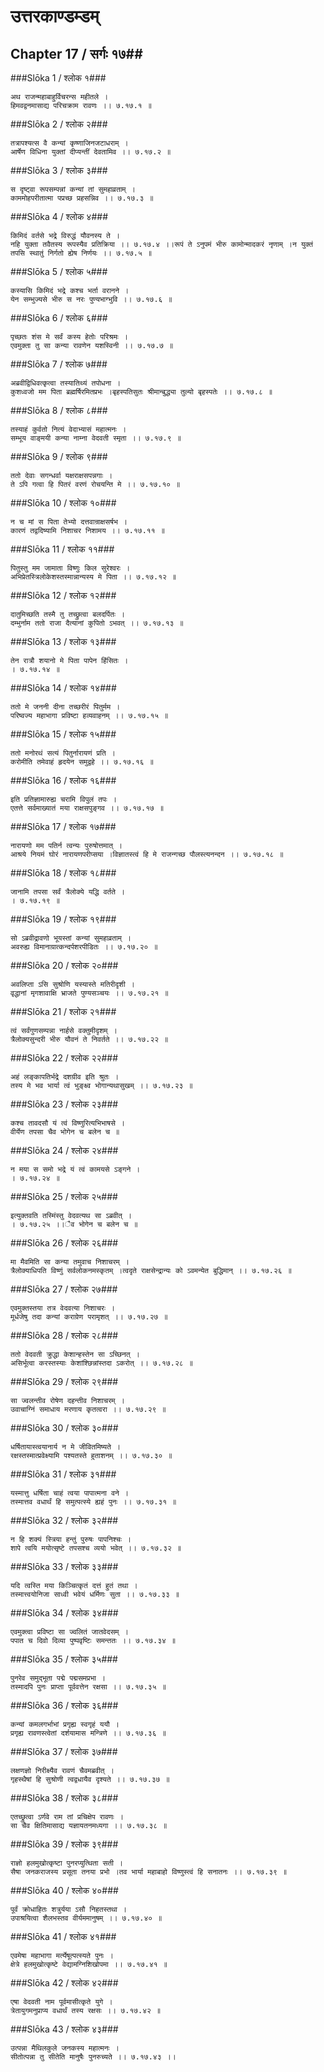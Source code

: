उत्तरकाण्डम्डम्
===============================


## Chapter 17  / सर्गः १७##


###Slōka 1 / श्लोक १###


    अथ राजन्महाबाहुर्विचरन्स महीतले ।
    हिमवद्वनमासाद्य परिचक्राम रावणः ।। ७.१७.१ ॥


###Slōka 2 / श्लोक २###


    तत्रापश्यत्स वै कन्यां कृष्णाजिनजटाधराम् ।
    आर्षेण विधिना युक्तां दीप्यन्तीं देवतामिव ।। ७.१७.२ ॥


###Slōka 3 / श्लोक ३###


    स दृष्ट्वा रूपसम्पन्नां कन्यां तां सुमहाव्रताम् ।
    काममोहपरीतात्मा पप्रच्छ प्रहसन्निव ।। ७.१७.३ ॥


###Slōka 4 / श्लोक ४###


    किमिदं वर्तसे भद्रे विरुद्धं यौवनस्य ते ।
    नहि युक्ता तवैतस्य रूपस्यैव प्रतिक्रिया ।। ७.१७.४ ।।रूपं ते ऽनुपमं भीरु कामोन्मादकरं नृणाम् ।न युक्तं तपसि स्थातुं निर्गतो ह्येष निर्णयः ।। ७.१७.५ ॥


###Slōka 5 / श्लोक ५###


    कस्यासि किमिदं भद्रे कश्च भर्ता वरानने ।
    येन सम्भुज्यसे भीरु स नरः पुण्यभाग्भुवि ।। ७.१७.६ ॥


###Slōka 6 / श्लोक ६###


    पृच्छतः शंस मे सर्वं कस्य हेतोः परिश्रमः ।
    एवमुक्ता तु सा कन्या रावणेन यशस्विनी ।। ७.१७.७ ॥


###Slōka 7 / श्लोक ७###


    अब्रवीद्विधिवत्कृत्वा तस्यातिथ्यं तपोधना ।
    कुशध्वजो मम पिता ब्रह्मर्षिरमितप्रभः ।बृहस्पतिसुतः श्रीमान्बुद्ध्या तुल्यो बृहस्पतेः ।। ७.१७.८ ॥


###Slōka 8 / श्लोक ८###


    तस्याहं कुर्वतो नित्यं वेदाभ्यासं महात्मनः ।
    सम्भूय वाङ्मयी कन्या नाम्ना वेदवती स्मृता ।। ७.१७.९ ॥


###Slōka 9 / श्लोक ९###


    ततो देवाः सगन्धर्वा यक्षराक्षसपन्नगाः ।
    ते ऽपि गत्वा हि पितरं वरणं रोचयन्ति मे ।। ७.१७.१० ॥


###Slōka 10 / श्लोक १०###


    न च मां स पिता तेभ्यो दत्तवान्राक्षसर्षभ ।
    कारणं तद्वदिष्यामि निशाचर निशामय ।। ७.१७.११ ॥


###Slōka 11 / श्लोक ११###


    पितुस्तु मम जामाता विष्णुः किल सुरेश्वरः ।
    अभिप्रेतस्त्रिलोकेशस्तस्मान्नान्यस्य मे पिता ।। ७.१७.१२ ॥


###Slōka 12 / श्लोक १२###


    दातुमिच्छति तस्मै तु तच्छ्रुत्वा बलदर्पितः ।
    दम्भुर्नाम ततो राजा दैत्यानां कुपितो ऽभवत् ।। ७.१७.१३ ॥


###Slōka 13 / श्लोक १३###


    तेन रात्रौ शयानो मे पिता पापेन हिंसितः ।
    । ७.१७.१४ ॥


###Slōka 14 / श्लोक १४###


    ततो मे जननी दीना तच्छरीरं पितुर्मम ।
    परिष्वज्य महाभागा प्रविष्टा हव्यवाहनम् ।। ७.१७.१५ ॥


###Slōka 15 / श्लोक १५###


    ततो मनोरथं सत्यं पितुर्नारायणं प्रति ।
    करोमीति तमेवाहं हृदयेन समुद्वहे ।। ७.१७.१६ ॥


###Slōka 16 / श्लोक १६###


    इति प्रतिज्ञामारुह्य चरामि विपुलं तपः ।
    एतत्ते सर्वमाख्यातं मया राक्षसपुङ्गव ।। ७.१७.१७ ॥


###Slōka 17 / श्लोक १७###


    नारायणो मम पतिर्न त्वन्यः पुरुषोत्तमात् ।
    आश्रये नियमं घोरं नारायणपरीप्सया ।विज्ञातस्त्वं हि मे राजन्गच्छ पौलस्त्यनन्दन ।। ७.१७.१८ ॥


###Slōka 18 / श्लोक १८###


    जानामि तपसा सर्वं त्रैलोक्ये यद्धि वर्तते ।
    । ७.१७.१९ ॥


###Slōka 19 / श्लोक १९###


    सो ऽब्रवीद्रावणो भूयस्तां कन्यां सुमहाव्रताम् ।
    अवरुह्य विमानाग्रात्कन्दर्पशरपीडितः ।। ७.१७.२० ॥


###Slōka 20 / श्लोक २०###


    अवलिप्ता ऽसि सुश्रोणि यस्यास्ते मतिरीदृशी ।
    वृद्धानां मृगशावाक्षि भ्राजते पुण्यसञ्चयः ।। ७.१७.२१ ॥


###Slōka 21 / श्लोक २१###


    त्वं सर्वंगुणसम्पन्ना नार्हसे वक्तुमीदृशम् ।
    त्रैलोक्यसुन्दरी भीरु यौवनं ते निवर्तते ।। ७.१७.२२ ॥


###Slōka 22 / श्लोक २२###


    अहं लङ्कापतिर्भद्रे दशग्रीव इति श्रुतः ।
    तस्य मे भव भार्या त्वं भुङ्क्ष्व भोगान्यथासुखम् ।। ७.१७.२३ ॥


###Slōka 23 / श्लोक २३###


    कश्च तावदसौ यं त्वं विष्णुरित्यभिभाषसे ।
    वीर्येण तपसा चैव भोगेन च बलेन च ॥


###Slōka 24 / श्लोक २४###


    न मया स समो भद्रे यं त्वं कामयसे ऽङ्गने ।
    । ७.१७.२४ ॥


###Slōka 25 / श्लोक २५###


    इत्युक्तवति तस्मिंस्तु वेदवत्यथ सा ऽब्रवीत् ।
    । ७.१७.२५ ।।ैव भोगेन च बलेन च ॥


###Slōka 26 / श्लोक २६###


    मा मैवमिति सा कन्या तमुवाच निशाचरम् ।
    त्रैलोक्याधिपति विष्णुं सर्वलोकनमस्कृतम् ।त्वदृते राक्षसेन्द्रान्यः को ऽवमन्येत बुद्धिमान् ।। ७.१७.२६ ॥


###Slōka 27 / श्लोक २७###


    एवमुक्तस्तया तत्र वेदवत्या निशाचरः ।
    मूर्धजेषु तदा कन्यां कराग्रेण परामृशत् ।। ७.१७.२७ ॥


###Slōka 28 / श्लोक २८###


    ततो वेदवती क्रुद्धा केशान्हस्तेन सा ऽच्छिनत् ।
    असिर्भूत्वा करस्तस्याः केशांश्छिन्नांस्तदा ऽकरोत् ।। ७.१७.२८ ॥


###Slōka 29 / श्लोक २९###


    सा ज्वलन्तीव रोषेण दहन्तीव निशाचरम् ।
    उवाचाग्निं समाधाय मरणाय कृतत्वरा ।। ७.१७.२९ ॥


###Slōka 30 / श्लोक ३०###


    धर्षितायास्त्वयानार्य न मे जीवितमिष्यते ।
    रक्षस्तस्मात्प्रवेक्ष्यामि पश्यतस्ते हुताशनम् ।। ७.१७.३० ॥


###Slōka 31 / श्लोक ३१###


    यस्मात्तु धर्षिता चाहं त्वया पापात्मना वने ।
    तस्मात्तव वधार्थं हि समुत्पत्स्ये ह्यहं पुनः ।। ७.१७.३१ ॥


###Slōka 32 / श्लोक ३२###


    न हि शक्यं स्त्रिया हन्तुं पुरुषः पापनिश्चः ।
    शापे त्वयि मयोत्सृष्टे तपसश्च व्ययो भवेत् ।। ७.१७.३२ ॥


###Slōka 33 / श्लोक ३३###


    यदि त्वस्ति मया किञ्चित्कृतं दत्तं हुतं तथा ।
    तस्मात्त्वयोनिजा साध्वी भवेयं धर्मिणः सुता ।। ७.१७.३३ ॥


###Slōka 34 / श्लोक ३४###


    एवमुक्त्वा प्रविष्टा सा ज्वलितं जातवेदसम् ।
    पपात च दिवो दिव्या पुष्पवृष्टिः समन्ततः ।। ७.१७.३४ ॥


###Slōka 35 / श्लोक ३५###


    पुनरेव समुद्भूता पद्मे पद्मसमप्रभा ।
    तस्मादपि पुनः प्राप्ता पूर्ववत्तेन रक्षसा ।। ७.१७.३५ ॥


###Slōka 36 / श्लोक ३६###


    कन्यां कमलगर्भाभां प्रगृह्य स्वगृहं ययौ ।
    प्रगृह्य रावणस्त्वेतां दर्शयामास मन्त्रिणे ।। ७.१७.३६ ॥


###Slōka 37 / श्लोक ३७###


    लक्षणज्ञो निरीक्ष्यैव रावणं चैवमब्रवीत् ।
    गृहस्थैषां हि सुश्रोणी त्वद्वधायैव दृश्यते ।। ७.१७.३७ ॥


###Slōka 38 / श्लोक ३८###


    एतच्छ्रुत्वा ऽर्णवे राम तां प्रचिक्षेप रावणः ।
    सा चैव क्षितिमासाद्य यज्ञायतनमध्यगा ।। ७.१७.३८ ॥


###Slōka 39 / श्लोक ३९###


    राज्ञो हलमुखोत्कृष्टा पुनरप्युत्थिता सती ।
    सैषा जनकराजस्य प्रसूता तनया प्रभो ।तव भार्या महाबाहो विष्णुस्त्वं हि सनातनः ।। ७.१७.३९ ॥


###Slōka 40 / श्लोक ४०###


    पूर्वं क्रोधाहितः शत्रुर्यया ऽसौ निहतस्तथा ।
    उपाश्रयित्वा शैलभस्तव वीर्यममानुषम् ।। ७.१७.४० ॥


###Slōka 41 / श्लोक ४१###


    एवमेषा महाभागा मर्त्येषूत्पत्स्यते पुनः ।
    क्षेत्रे हलमुखोत्कृष्टे वेद्यामग्निशिखोपमा ।। ७.१७.४१ ॥


###Slōka 42 / श्लोक ४२###


    एषा वेदवती नाम पूर्वमासीत्कृते युगे ।
    त्रेतायुगमनुप्राप्य वधार्थं तस्य रक्षसः ।। ७.१७.४२ ॥


###Slōka 43 / श्लोक ४३###


    उत्पन्ना मैथिलकुले जनकस्य महात्मनः ।
    सीतोत्पन्ना तु सीतेति मानुषैः पुनरुच्यते ।। ७.१७.४३ ।।


